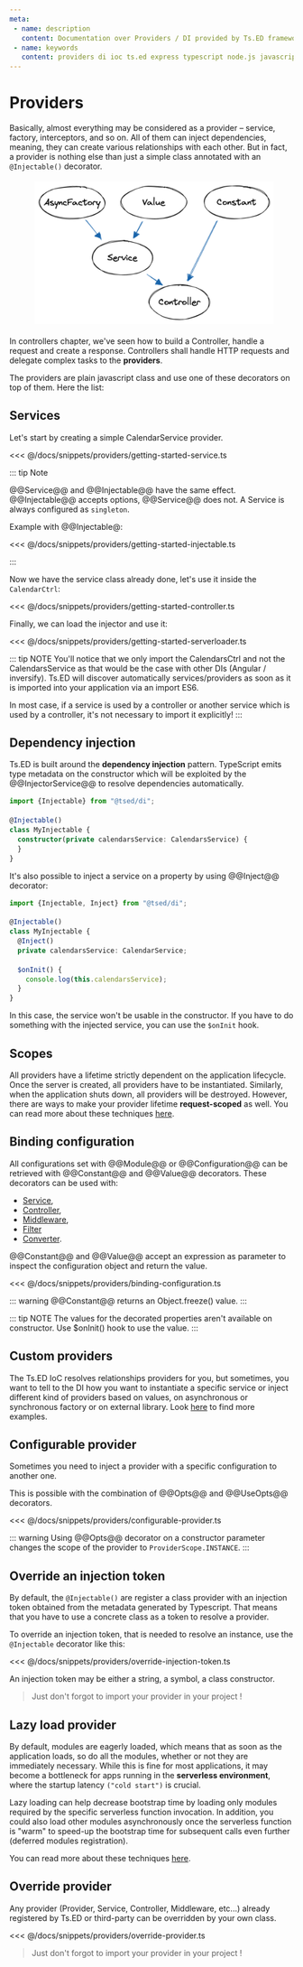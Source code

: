```yaml
---
meta:
 - name: description
   content: Documentation over Providers / DI provided by Ts.ED framework. Use providers to build your backend services.
 - name: keywords
   content: providers di ioc ts.ed express typescript node.js javascript decorators jsonschema class models
---
```

# Providers

Basically, almost everything may be considered as a provider – service, factory, interceptors, and so on. All of them
can inject dependencies, meaning, they can create various relationships with each other. But in fact, a provider is
nothing else than just a simple class annotated with an `@Injectable()` decorator.

<figure><img src="./../assets/providers.png" style="max-height: 300px; padding: 5px"></figure>

In controllers chapter, we've seen how to build a Controller, handle a request and create a response. Controllers shall
handle HTTP requests and delegate complex tasks to the **providers**.

The providers are plain javascript class and use one of these decorators on top of them. Here the list:

<ApiList query="['Injectable', 'Module', 'Service', 'Controller', 'Interceptor', 'Converter', 'Middleware', 'Filter', 'Protocol'].indexOf(symbolName) > -1" />

## Services

Let's start by creating a simple CalendarService provider.

<<< @/docs/snippets/providers/getting-started-service.ts

::: tip Note 

@@Service@@ and @@Injectable@@ have the same effect. @@Injectable@@ accepts options, @@Service@@ does not.
A Service is always configured as `singleton`.

Example with @@Injectable@:

<<< @/docs/snippets/providers/getting-started-injectable.ts

:::

Now we have the service class already done, let's use it inside the `CalendarCtrl`:

<<< @/docs/snippets/providers/getting-started-controller.ts

Finally, we can load the injector and use it:

<<< @/docs/snippets/providers/getting-started-serverloader.ts

::: tip NOTE You'll notice that we only import the CalendarsCtrl and not the CalendarsService as that would be the case
with other DIs (Angular / inversify). Ts.ED will discover automatically services/providers as soon as it is imported
into your application via an import ES6.

In most case, if a service is used by a controller or another service which is used by a controller, it's not necessary
to import it explicitly!
:::

## Dependency injection

Ts.ED is built around the **dependency injection** pattern. TypeScript emits type metadata on the constructor which will
be exploited by the @@InjectorService@@ to resolve dependencies automatically.

```typescript
import {Injectable} from "@tsed/di";

@Injectable()
class MyInjectable {
  constructor(private calendarsService: CalendarsService) {
  }
}
```

It's also possible to inject a service on a property by using @@Inject@@ decorator:

```typescript
import {Injectable, Inject} from "@tsed/di";

@Injectable()
class MyInjectable {
  @Inject()
  private calendarsService: CalendarService;

  $onInit() {
    console.log(this.calendarsService);
  }
}
```

In this case, the service won't be usable in the constructor. If you have to do something with the injected service, 
you can use the `$onInit` hook.

## Scopes

All providers have a lifetime strictly dependent on the application lifecycle. Once the server is created, all providers
have to be instantiated. Similarly, when the application shuts down, all providers will be destroyed. However, there are
ways to make your provider lifetime **request-scoped** as well. You can read more about these
techniques [here](/docs/injection-scopes.md).

## Binding configuration

All configurations set with @@Module@@ or @@Configuration@@ can be retrieved with @@Constant@@ and @@Value@@ decorators.
These decorators can be used with:

- [Service](/docs/services.md),
- [Controller](/docs/controllers.md),
- [Middleware](/docs/middlewares.md),
- [Filter](/docs/filters.md)
- [Converter](/docs/converters.md).

@@Constant@@ and @@Value@@ accept an expression as parameter to inspect the configuration object and return the value.

<<< @/docs/snippets/providers/binding-configuration.ts

::: warning @@Constant@@ returns an Object.freeze() value.
:::

::: tip NOTE The values for the decorated properties aren't available on constructor. Use $onInit() hook to use the
value.
:::

## Custom providers

The Ts.ED IoC resolves relationships providers for you, but sometimes, you want to tell to the DI how you want to
instantiate a specific service or inject different kind of providers based on values, on asynchronous or synchronous
factory or on external library. Look [here](/docs/custom-providers.md) to find more examples.

## Configurable provider

Sometimes you need to inject a provider with a specific configuration to another one.

This is possible with the combination of @@Opts@@ and @@UseOpts@@ decorators.

<<< @/docs/snippets/providers/configurable-provider.ts

::: warning Using @@Opts@@ decorator on a constructor parameter changes the scope of the provider
to `ProviderScope.INSTANCE`.
:::

## Override an injection token <Badge text="6.93.0+"/>

By default, the `@Injectable()` are register a class provider with an injection token obtained from the metadata generated by Typescript.
That means that you have to use a concrete class as a token to resolve a provider.

To override an injection token, that is needed to resolve an instance, use the `@Injectable` decorator like this:

<<< @/docs/snippets/providers/override-injection-token.ts

An injection token may be either a string, a symbol, a class constructor.

> Just don't forgot to import your provider in your project !

## Lazy load provider <Badge text="6.81.0+"/>

By default, modules are eagerly loaded, which means that as soon as the application loads, so do all the modules,
whether or not they are immediately necessary. While this is fine for most applications, 
it may become a bottleneck for apps running in the **serverless environment**, where the startup latency `("cold start")` is crucial.

Lazy loading can help decrease bootstrap time by loading only modules required by the specific serverless function invocation.
In addition, you could also load other modules asynchronously once the serverless function is "warm" to speed-up the bootstrap time for subsequent calls even further (deferred modules registration).

You can read more about these techniques [here](/docs/providers-lazy-loading.md).

## Override provider

Any provider (Provider, Service, Controller, Middleware, etc...) already registered by Ts.ED or third-party can be
overridden by your own class.

<<< @/docs/snippets/providers/override-provider.ts

> Just don't forgot to import your provider in your project !

